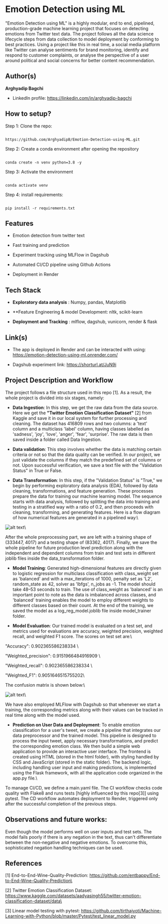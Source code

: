 
# Emotion Detection using ML

  

"Emotion Detection using ML" is a highly modular, end to end, pipelined, production-grade machine learning project that focuses on detecting emotions from Twitter text data. The project follows all the data science lifecycle steps from data collection to model deployment by conforming to best practices. Using a project like this in real time, a social media platform like Twitter can analyse sentiments for brand monitoring, identify and respond to customer complaints, or analyse the perspective of a user around political and social concerns for better content recommendation.

  
  

## Author(s)

**Arghyadip Bagchi**

* LinkedIn profile: https://linkedin.com/in/arghyadip-bagchi

  

## How to setup?

Step 1: Clone the repo:

```

https://github.com/ArghyadipB/Emotion-Detection-using-ML.git

```

Step 2: Create a conda environment after opening the repository

```

conda create -n venv python=3.8 -y

```

Step 3: Activate the environment

```

conda activate venv

```

  

Step 4: install requirements:

```

pip install -r requirements.txt

```

  

## Features

  

* Emotion detection from twitter text

* Fast training and prediction

* Experiment tracking using MLFlow in Dagshub

* Automated CI/CD pipeline using Github Actions

* Deployment in Render

  

## Tech Stack

  

*  **Exploratory data analysis** : Numpy, pandas, Matplotlib

*  **Feature Engineering & model Development: nltk, scikit-learn

*  **Deployment and Tracking** : mlflow, dagshub, vunicorn, render & flask

  

## Link(s)

  

* The app is deployed in Render and can be interacted with using: https://emotion-detection-using-ml.onrender.com/

* Dagshub experiment link: https://shorturl.at/JuN9i

  

## Project Description and Workflow

  

The project follows a file structure used in this repo [1]. As a result, the whole project is divided into six stages, namely:

  

*  **Data Ingestion**: In this step, we get the raw data from the data source. Here we get the **"Twitter Emotion Classification Dataset"** [2] from Kaggle and save it in our local system for further processing and cleaning. The dataset has 416809 rows and two columns: a 'text' column and a multiclass 'label' column, having classes labelled as 'sadness', 'joy', 'love', 'anger', 'fear', 'surprise'. The raw data is then saved inside a folder called Data Ingestion.

  

*  **Data validation**: This step involves whether the data is matching certain criteria or not so that the data quality can be verified. In our project, we just validate the columns if they match the predefined set of columns or not. Upon successful verification, we save a text file with the "Validation Status" in True or False.

  

*  **Data Transformation**: In this step, if the "Validation Status" is "True," we begin by performing exploratory data analysis (EDA), followed by data cleaning, transformations, and feature generation. These processes prepare the data for training our machine learning model. The sequence starts with data analysis, followed by splitting the data into training and testing in a stratified way with a ratio of 0.2, and then proceeds with cleaning, transforming, and generating features. Here is a flow diagram of how numerical features are generated in a pipelined way:\

![alt text](feature_engg_transparent.png)\

  

After the whole preprocessing part, we are left with a training shape of (333447, 4017) and a testing shape of (83362, 4017). Finally, we save the whole pipeline for future production level prediction along with the independent and dependent columns from train and test sets in different joblib files inside the data_transformation folder.

  

*  **Model Training**: Generated high-dimensional features are directly given to logistic regression for multiclass classification with class_weight set as 'balanced' and with a max_iterations of 1000, penalty set as 'L2', random_state as 42, solver as 'lbfgs', n_jobs as -1. The model should take 48–53 seconds to train. The use of class_weight as 'balanced' is an important point to note as the data is imbalanced across classes, and 'balanced' training enables the model to employ different weights to different classes based on their count. At the end of the training, we saved the model as a log_reg_model.joblib file inside model_trainer folder.

  

*  **Model Evaluation**: Our trained model is evaluated on a test set, and metrics used for evaluations are accuracy, weighted precision, weighted recall, and weighted F1 score. The scores on test set are:\

"Accuracy": 0.902365586238334 \

"Weighted_precision": 0.9151966484916909 \

"Weighted_recall": 0.902365586238334 \

"Weighted_F1": 0.9051646515755202\

The confusion matrix is shown below:\

![alt text](artifacts/model_evaluation/confusion_matrix.png)\

  

We have also employed MLFlow with Dagshub so that whenever we start a training, the corresponding metrics along with their values can be tracked in real time along with the model used.

  

*  **Prediction on User Data and Deployment**: To enable emotion classification for a user's tweet, we create a pipeline that integrates our data preprocessor and the trained model. This pipeline is designed to process the input tweet, apply necessary transformations, and predict the corresponding emotion class. We then build a simple web application to provide an interactive user interface. The frontend is created using HTML (stored in the html folder), with styling handled by CSS and JavaScript (stored in the static folder). The backend logic, including handling user input and making predictions, is implemented using the Flask framework, with all the application code organized in the app.py file.\

To manage CI/CD, we define a main.yaml file. The CI workflow checks code quality with Flake8 and runs tests [highly influenced by this repo[3]] using pytest. The CD workflow automates deployment to Render, triggered only after the successful completion of the previous steps.

  

## Observations and future works:

  

Even though the model performs well on user inputs and test sets. The model fails poorly if there is any negation in the text, thus can't differentiate between the non-negative and negative emotions. To overcome this, sophisticated negation handling techniques can be used.

  

## References

  

[1] End-to-End-Wine-Quality-Prediction: https://github.com/entbappy/End-to-End-Wine-Quality-Prediction\

[2] Twitter Emotion Classification Dataset: https://www.kaggle.com/datasets/aadyasingh55/twitter-emotion-classification-dataset/data\

[3] Linear model testing with pytest: https://github.com/tirthajyoti/Machine-Learning-with-Python/blob/master/Pytest/test_linear_model.py